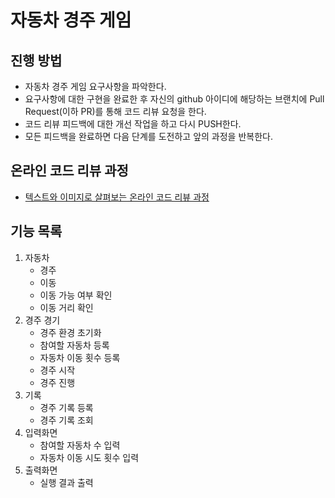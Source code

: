 # 자동차 경주 게임
## 진행 방법
* 자동차 경주 게임 요구사항을 파악한다.
* 요구사항에 대한 구현을 완료한 후 자신의 github 아이디에 해당하는 브랜치에 Pull Request(이하 PR)를 통해 코드 리뷰 요청을 한다.
* 코드 리뷰 피드백에 대한 개선 작업을 하고 다시 PUSH한다.
* 모든 피드백을 완료하면 다음 단계를 도전하고 앞의 과정을 반복한다.

## 온라인 코드 리뷰 과정
* [텍스트와 이미지로 살펴보는 온라인 코드 리뷰 과정](https://github.com/next-step/nextstep-docs/tree/master/codereview)

## 기능 목록

1. 자동차
    - 경주
    - 이동
    - 이동 가능 여부 확인
	- 이동 거리 확인
2. 경주 경기
	- 경주 환경 초기화
    - 참여할 자동차 등록
    - 자동차 이동 횟수 등록
	- 경주 시작
    - 경주 진행
3. 기록
    - 경주 기록 등록
	- 경주 기록 조회
4. 입력화면
    - 참여할 자동차 수 입력
    - 자동차 이동 시도 횟수 입력
5. 출력화면
    - 실행 결과 출력